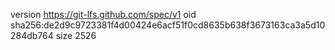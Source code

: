 version https://git-lfs.github.com/spec/v1
oid sha256:de2d9c9723381f4d00424e6acf51f0cd8635b638f3673163ca3a5d10284db764
size 2526
